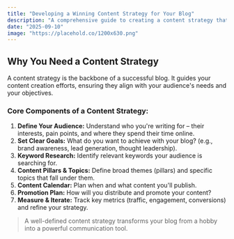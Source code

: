 ```yaml
---
title: "Developing a Winning Content Strategy for Your Blog"
description: "A comprehensive guide to creating a content strategy that drives traffic, engages readers, and achieves your blogging goals."
date: "2025-09-10"
image: "https://placehold.co/1200x630.png"
---
```


## Why You Need a Content Strategy

A content strategy is the backbone of a successful blog. It guides your content creation efforts, ensuring they align with your audience's needs and your objectives.

### Core Components of a Content Strategy:

1.  **Define Your Audience:** Understand who you're writing for – their interests, pain points, and where they spend their time online.
2.  **Set Clear Goals:** What do you want to achieve with your blog? (e.g., brand awareness, lead generation, thought leadership).
3.  **Keyword Research:** Identify relevant keywords your audience is searching for.
4.  **Content Pillars & Topics:** Define broad themes (pillars) and specific topics that fall under them.
5.  **Content Calendar:** Plan when and what content you'll publish.
6.  **Promotion Plan:** How will you distribute and promote your content?
7.  **Measure & Iterate:** Track key metrics (traffic, engagement, conversions) and refine your strategy.

> A well-defined content strategy transforms your blog from a hobby into a powerful communication tool.
